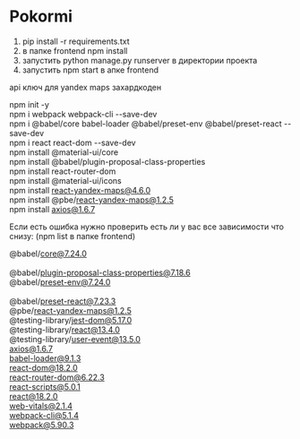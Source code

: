 # Pokormi

1. pip install -r requirements.txt <br>
2. в папке frontend npm install
3. запустить python manage.py runserver в директории проекта
4. запустить npm start в апке frontend

api ключ для yandex maps захардкоден 



npm init -y <br/>
npm i webpack webpack-cli --save-dev <br/>
npm i @babel/core babel-loader @babel/preset-env @babel/preset-react --save-dev <br/>
npm i react react-dom --save-dev <br/>
npm install @material-ui/core <br/>
npm install @babel/plugin-proposal-class-properties <br/>
npm install react-router-dom <br/> 
npm install @material-ui/icons <br/>
npm install react-yandex-maps@4.6.0  <br/>
npm install @pbe/react-yandex-maps@1.2.5  <br/>
npm install axios@1.6.7 <br/>

Если есть ошибка нужно проверить есть ли у вас все зависимости что снизу:
(npm list в папке frontend)

@babel/core@7.24.0<br/>                     
@babel/plugin-proposal-class-properties@7.18.6<br/>
@babel/preset-env@7.24.0<br/>   
@babel/preset-react@7.23.3<br/>
@pbe/react-yandex-maps@1.2.5<br/>
@testing-library/jest-dom@5.17.0<br/>
@testing-library/react@13.4.0<br/>
@testing-library/user-event@13.5.0<br/>
axios@1.6.7<br/>
babel-loader@9.1.3<br/>
react-dom@18.2.0<br/>
react-router-dom@6.22.3<br/>
react-scripts@5.0.1<br/>
react@18.2.0<br/>
web-vitals@2.1.4<br/>
webpack-cli@5.1.4<br/>
webpack@5.90.3<br/>
